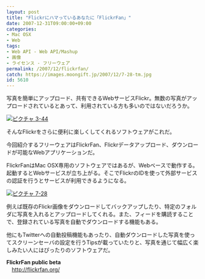 ```yaml
---
layout: post
title: "Flickrにハマっているあなたに「FlickrFan」"
date: 2007-12-31T09:00:00+09:00
categories:
- Mac OSX
- Web
tags: 
- Web API - Web API/Mashup
- 画像
- ライセンス - フリーウェア
permalink: /2007/12/flickrfan/
catch: https://images.moongift.jp/2007/12/7-28-tm.jpg
id: 5610
---
```

写真を簡単にアップロード、共有できるWebサービスFlickr。無数の写真がアップロードされているとあって、利用されている方も多いのではないだろうか。   
  
[![ピクチャ 3-44](https://images.moongift.jp/2007/12/3-44-tm.jpg)](https://images.moongift.jp/2007/12/3-44.png)  
  
そんなFlickrをさらに便利に楽しくしてくれるソフトウェアがこれだ。   
  
今回紹介するフリーウェアはFlickrFan、Flickrデータアップロード、ダウンロードが可能なWebアプリケーションだ。   
<!--more-->  
FlickrFanはMac OSX専用のソフトウェアではあるが、Webベースで動作する。起動するとWebサービスが立ち上がる。そこでFlickrのIDを使って外部サービスの認証を行うとサービスが利用できるようになる。   
  
[![ピクチャ 7-28](https://images.moongift.jp/2007/12/7-28-tm.jpg)](https://images.moongift.jp/2007/12/7-28.png)  
  
例えば既存のFlickr画像をダウンロードしてバックアップしたり、特定のフォルダに写真を入れるとアップロードしてくれる。また、フィードを購読することで、登録されている写真を自動でダウンロードする機能もある。   
  
他にもTwitterへの自動投稿機能もあったり、自動ダウンロードした写真を使ってスクリーンセーバの設定を行うTipsが載っていたりと、写真を通じて幅広く楽しみたい人にはぴったりのソフトウェアだ。   
  
**FlickrFan public beta**   
　[http://flickrfan.org/   
](http://flickrfan.org/)

